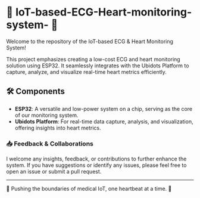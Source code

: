 
# 💓 IoT-based-ECG-Heart-monitoring-system- 💓

Welcome to the repository of the IoT-based ECG & Heart Monitoring System!

This project emphasizes creating a low-cost ECG and heart monitoring solution using ESP32. It seamlessly integrates with the Ubidots Platform to capture, analyze, and visualize real-time heart metrics efficiently.


## 🛠️ Components

- **ESP32**: A versatile and low-power system on a chip, serving as the core of our monitoring system.
- **Ubidots Platform**: For real-time data capture, analysis, and visualization, offering insights into heart metrics.

### 📥 Feedback & Collaborations

I welcome any insights, feedback, or contributions to further enhance the system. If you have suggestions or identify any issues, please feel free to open an issue or submit a pull request.

---

🚀 Pushing the boundaries of medical IoT, one heartbeat at a time. 🚀
